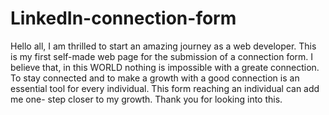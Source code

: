 # LinkedIn-connection-form

Hello all, I am thrilled to start an amazing journey as a web developer. This is my first self-made web page for the submission of a connection form. I believe that, in this WORLD nothing is impossible with a greate connection. To stay connected and to make a growth with a good connection is an essential tool for every individual. This form reaching an individual can add me one- step closer to my growth. 
Thank you for looking into this.
